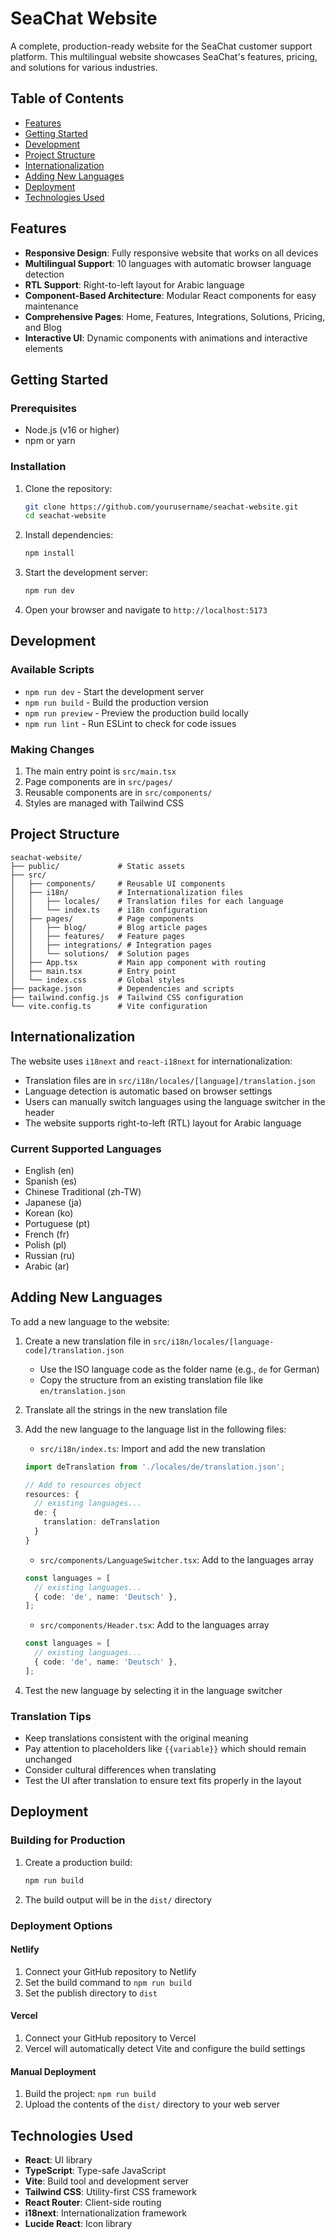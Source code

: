 # SeaChat Website

A complete, production-ready website for the SeaChat customer support platform. This multilingual website showcases SeaChat's features, pricing, and solutions for various industries.

## Table of Contents

- [Features](#features)
- [Getting Started](#getting-started)
- [Development](#development)
- [Project Structure](#project-structure)
- [Internationalization](#internationalization)
- [Adding New Languages](#adding-new-languages)
- [Deployment](#deployment)
- [Technologies Used](#technologies-used)

## Features

- **Responsive Design**: Fully responsive website that works on all devices
- **Multilingual Support**: 10 languages with automatic browser language detection
- **RTL Support**: Right-to-left layout for Arabic language
- **Component-Based Architecture**: Modular React components for easy maintenance
- **Comprehensive Pages**: Home, Features, Integrations, Solutions, Pricing, and Blog
- **Interactive UI**: Dynamic components with animations and interactive elements

## Getting Started

### Prerequisites

- Node.js (v16 or higher)
- npm or yarn

### Installation

1. Clone the repository:
   ```bash
   git clone https://github.com/yourusername/seachat-website.git
   cd seachat-website
   ```

2. Install dependencies:
   ```bash
   npm install
   ```

3. Start the development server:
   ```bash
   npm run dev
   ```

4. Open your browser and navigate to `http://localhost:5173`

## Development

### Available Scripts

- `npm run dev` - Start the development server
- `npm run build` - Build the production version
- `npm run preview` - Preview the production build locally
- `npm run lint` - Run ESLint to check for code issues

### Making Changes

1. The main entry point is `src/main.tsx`
2. Page components are in `src/pages/`
3. Reusable components are in `src/components/`
4. Styles are managed with Tailwind CSS

## Project Structure

```
seachat-website/
├── public/             # Static assets
├── src/
│   ├── components/     # Reusable UI components
│   ├── i18n/           # Internationalization files
│   │   ├── locales/    # Translation files for each language
│   │   └── index.ts    # i18n configuration
│   ├── pages/          # Page components
│   │   ├── blog/       # Blog article pages
│   │   ├── features/   # Feature pages
│   │   ├── integrations/ # Integration pages
│   │   └── solutions/  # Solution pages
│   ├── App.tsx         # Main app component with routing
│   ├── main.tsx        # Entry point
│   └── index.css       # Global styles
├── package.json        # Dependencies and scripts
├── tailwind.config.js  # Tailwind CSS configuration
└── vite.config.ts      # Vite configuration
```

## Internationalization

The website uses `i18next` and `react-i18next` for internationalization:

- Translation files are in `src/i18n/locales/[language]/translation.json`
- Language detection is automatic based on browser settings
- Users can manually switch languages using the language switcher in the header
- The website supports right-to-left (RTL) layout for Arabic language

### Current Supported Languages

- English (en)
- Spanish (es)
- Chinese Traditional (zh-TW)
- Japanese (ja)
- Korean (ko)
- Portuguese (pt)
- French (fr)
- Polish (pl)
- Russian (ru)
- Arabic (ar)

## Adding New Languages

To add a new language to the website:

1. Create a new translation file in `src/i18n/locales/[language-code]/translation.json`
   - Use the ISO language code as the folder name (e.g., `de` for German)
   - Copy the structure from an existing translation file like `en/translation.json`

2. Translate all the strings in the new translation file

3. Add the new language to the language list in the following files:
   - `src/i18n/index.ts`: Import and add the new translation
   ```typescript
   import deTranslation from './locales/de/translation.json';
   
   // Add to resources object
   resources: {
     // existing languages...
     de: {
       translation: deTranslation
     }
   }
   ```

   - `src/components/LanguageSwitcher.tsx`: Add to the languages array
   ```typescript
   const languages = [
     // existing languages...
     { code: 'de', name: 'Deutsch' },
   ];
   ```

   - `src/components/Header.tsx`: Add to the languages array
   ```typescript
   const languages = [
     // existing languages...
     { code: 'de', name: 'Deutsch' },
   ];
   ```

4. Test the new language by selecting it in the language switcher

### Translation Tips

- Keep translations consistent with the original meaning
- Pay attention to placeholders like `{{variable}}` which should remain unchanged
- Consider cultural differences when translating
- Test the UI after translation to ensure text fits properly in the layout

## Deployment

### Building for Production

1. Create a production build:
   ```bash
   npm run build
   ```

2. The build output will be in the `dist/` directory

### Deployment Options

#### Netlify

1. Connect your GitHub repository to Netlify
2. Set the build command to `npm run build`
3. Set the publish directory to `dist`

#### Vercel

1. Connect your GitHub repository to Vercel
2. Vercel will automatically detect Vite and configure the build settings

#### Manual Deployment

1. Build the project: `npm run build`
2. Upload the contents of the `dist/` directory to your web server

## Technologies Used

- **React**: UI library
- **TypeScript**: Type-safe JavaScript
- **Vite**: Build tool and development server
- **Tailwind CSS**: Utility-first CSS framework
- **React Router**: Client-side routing
- **i18next**: Internationalization framework
- **Lucide React**: Icon library